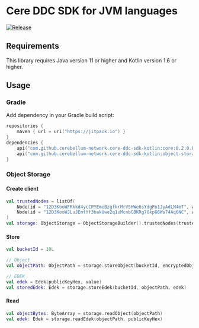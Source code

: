 # Cere DDC SDK for JVM languages

[![Release](https://jitpack.io/v/cerebellum-network/cere-ddc-sdk-kotlin.svg)](https://jitpack.io/#cerebellum-network/cere-ddc-sdk-kotlin)

## Requirements

This library requires Java version 11 or higher and Kotlin version 1.6 or higher.

## Usage

### Gradle

Add dependency in your Gradle build script:

```kotlin
repositories {
    maven { url = uri("https://jitpack.io") }
}
dependencies {
    api("com.github.cerebellum-network.cere-ddc-sdk-kotlin:core:0.2.0.Final")
    api("com.github.cerebellum-network.cere-ddc-sdk-kotlin:object-storage:0.2.0.Final")
}
```

### Object Storage

#### Create client

```kotlin
val trustedNodes = listOf(
    Node(id = "12D3KooWFRkkd4ycCPYEmeBzgfkrMrVSHWe6sYdgPo1JyAdLM4mT", address = "https://127.0.0.1:8080"),
    Node(id = "12D3KooWJLuJEmtYf3bakUwe2q1uMcnbCBKRg7GkpG6Ws74Aq6NC", address = "https://127.0.0.2:8080")
)
val storage: ObjectStorage = ObjectStorageBuilder().trustedNodes(trustedNodes).privateKey(privateKeyHex).build()
```

#### Store

```kotlin
val bucketId = 10L

// Object
val objectPath: ObjectPath = storage.storeObject(bucketId, encryptedObjectBytes)

// EDEK
val edek = Edek(publicKeyHex, value)
val storedEdek: Edek = storage.storeEdek(bucketId, objectPath, edek)
```

#### Read

```kotlin
val objectBytes: ByteArray = storage.readObject(objectPath)
val edek: Edek = storage.readEdek(objectPath, publicKeyHex)
```